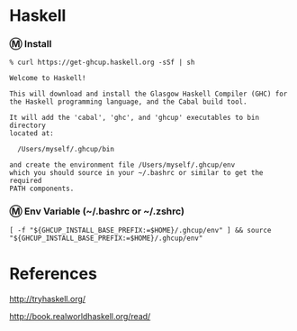 # Haskell

### :m: Install

```
% curl https://get-ghcup.haskell.org -sSf | sh

Welcome to Haskell!

This will download and install the Glasgow Haskell Compiler (GHC) for 
the Haskell programming language, and the Cabal build tool.

It will add the 'cabal', 'ghc', and 'ghcup' executables to bin directory 
located at: 

  /Users/myself/.ghcup/bin

and create the environment file /Users/myself/.ghcup/env
which you should source in your ~/.bashrc or similar to get the required
PATH components.
```

### :m: Env Variable (~/.bashrc or ~/.zshrc)

```
[ -f "${GHCUP_INSTALL_BASE_PREFIX:=$HOME}/.ghcup/env" ] && source "${GHCUP_INSTALL_BASE_PREFIX:=$HOME}/.ghcup/env"
```

# References

http://tryhaskell.org/

http://book.realworldhaskell.org/read/
